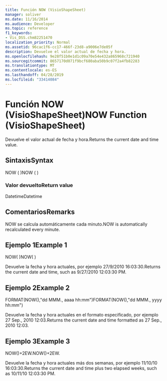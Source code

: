 ```yaml
---
title: Función NOW (VisioShapeSheet)
manager: soliver
ms.date: 11/16/2014
ms.audience: Developer
ms.topic: reference
f1_keywords:
- Vis_DSS.chm82251470
localization_priority: Normal
ms.assetid: 96cac1f6-cc17-466f-23d8-a9006e7de05f
description: Devuelve el valor actual de fecha y hora.
ms.openlocfilehash: 9e28f51b0e1d1c09a70e54e432a865968c721940
ms.sourcegitcommit: 8657170d071f9bcf680aba50b9c07f2a4fb82283
ms.translationtype: MT
ms.contentlocale: es-ES
ms.lasthandoff: 04/28/2019
ms.locfileid: "33414084"
---
```

# <a name="now-function-visioshapesheet"></a><span data-ttu-id="e96e6-103">Función NOW (VisioShapeSheet)</span><span class="sxs-lookup"><span data-stu-id="e96e6-103">NOW Function (VisioShapeSheet)</span></span>

<span data-ttu-id="e96e6-104">Devuelve el valor actual de fecha y hora.</span><span class="sxs-lookup"><span data-stu-id="e96e6-104">Returns the current date and time value.</span></span>
  
## <a name="syntax"></a><span data-ttu-id="e96e6-105">Sintaxis</span><span class="sxs-lookup"><span data-stu-id="e96e6-105">Syntax</span></span>

<span data-ttu-id="e96e6-106">NOW ( )</span><span class="sxs-lookup"><span data-stu-id="e96e6-106">NOW ( )</span></span>
  
### <a name="return-value"></a><span data-ttu-id="e96e6-107">Valor devuelto</span><span class="sxs-lookup"><span data-stu-id="e96e6-107">Return value</span></span>

<span data-ttu-id="e96e6-108">Datetime</span><span class="sxs-lookup"><span data-stu-id="e96e6-108">Datetime</span></span>
  
## <a name="remarks"></a><span data-ttu-id="e96e6-109">Comentarios</span><span class="sxs-lookup"><span data-stu-id="e96e6-109">Remarks</span></span>

<span data-ttu-id="e96e6-110">NOW se calcula automáticamente cada minuto.</span><span class="sxs-lookup"><span data-stu-id="e96e6-110">NOW is automatically recalculated every minute.</span></span> 
  
## <a name="example-1"></a><span data-ttu-id="e96e6-111">Ejemplo 1</span><span class="sxs-lookup"><span data-stu-id="e96e6-111">Example 1</span></span>

<span data-ttu-id="e96e6-112">NOW( )</span><span class="sxs-lookup"><span data-stu-id="e96e6-112">NOW( )</span></span>
  
<span data-ttu-id="e96e6-113">Devuelve la fecha y hora actuales, por ejemplo 27/9/2010 16:03:30.</span><span class="sxs-lookup"><span data-stu-id="e96e6-113">Returns the current date and time, such as 9/27/2010 12:03:30 PM.</span></span>
  
## <a name="example-2"></a><span data-ttu-id="e96e6-114">Ejemplo 2</span><span class="sxs-lookup"><span data-stu-id="e96e6-114">Example 2</span></span>

<span data-ttu-id="e96e6-115">FORMAT(NOW(),"dd MMM., aaaa hh:mm")</span><span class="sxs-lookup"><span data-stu-id="e96e6-115">FORMAT(NOW(),"dd MMM., yyyy hh:mm")</span></span>
  
<span data-ttu-id="e96e6-116">Devuelve la fecha y hora actuales en el formato especificado, por ejemplo 27 Sep., 2010 12:03.</span><span class="sxs-lookup"><span data-stu-id="e96e6-116">Returns the current date and time formatted as 27 Sep., 2010 12:03.</span></span>
  
## <a name="example-3"></a><span data-ttu-id="e96e6-117">Ejemplo 3</span><span class="sxs-lookup"><span data-stu-id="e96e6-117">Example 3</span></span>

<span data-ttu-id="e96e6-118">NOW()+2EW.</span><span class="sxs-lookup"><span data-stu-id="e96e6-118">NOW()+2EW.</span></span>
  
<span data-ttu-id="e96e6-119">Devuelve la fecha y hora actuales más dos semanas, por ejemplo 11/10/10 16:03:30.</span><span class="sxs-lookup"><span data-stu-id="e96e6-119">Returns the current date and time plus two elapsed weeks, such as 10/11/10 12:03:30 PM.</span></span>
  

